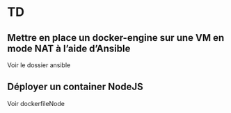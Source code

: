 # TD 

## Mettre en place un docker-engine sur une VM en mode NAT à l’aide d’Ansible
 Voir le dossier ansible

## Déployer un container NodeJS
Voir dockerfileNode
